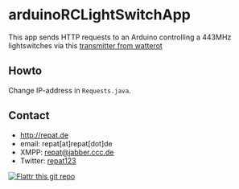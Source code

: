 arduinoRCLightSwitchApp
======
This app sends HTTP requests to an Arduino controlling a 443MHz lightswitches via this [transmitter from watterot](http://www.watterott.com/de/RF-Link-Sender-434MHz "watterot 443MHz transmitter")

## Howto
Change IP-address in `Requests.java`.

## Contact
* http://repat.de
* email: repat[at]repat[dot]de
* XMPP: repat@jabber.ccc.de
* Twitter: [repat123](https://twitter.com/repat123 "repat123 on twitter")

[![Flattr this git repo](http://api.flattr.com/button/flattr-badge-large.png)](https://flattr.com/submit/auto?user_id=repat&url=https://github.com/repat/scuttle2owncloud&title=scuttle2owncloud&language=&tags=github&category=software) 

